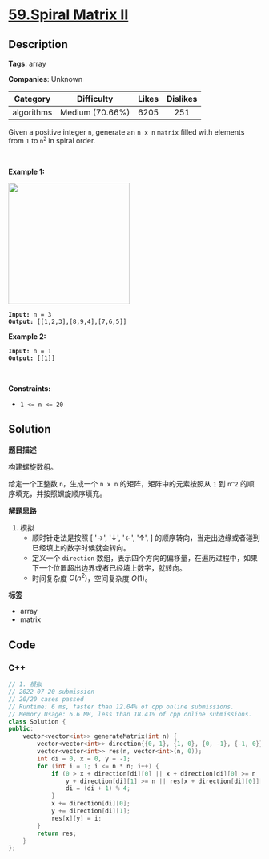 # [59.Spiral Matrix II](https://leetcode.com/problems/spiral-matrix-ii/description/)

## Description

**Tags**: array

**Companies**: Unknown

|  Category  |   Difficulty    | Likes | Dislikes |
| :--------: | :-------------: | :---: | :------: |
| algorithms | Medium (70.66%) | 6205  |   251    |

<p>Given a positive integer <code>n</code>, generate an <code>n x n</code> <code>matrix</code> filled with elements from <code>1</code> to <code>n<sup>2</sup></code> in spiral order.</p>
<p>&nbsp;</p>
<p><strong class="example">Example 1:</strong></p>
<img alt="" src="https://assets.leetcode.com/uploads/2020/11/13/spiraln.jpg" style="width: 242px; height: 242px;" />
<pre><code><strong>Input:</strong> n = 3
<strong>Output:</strong> [[1,2,3],[8,9,4],[7,6,5]]</code></pre>
<p><strong class="example">Example 2:</strong></p>
<pre><code><strong>Input:</strong> n = 1
<strong>Output:</strong> [[1]]</code></pre>
<p>&nbsp;</p>
<p><strong>Constraints:</strong></p>
<ul>
  <li><code>1 &lt;= n &lt;= 20</code></li>
</ul>

## Solution

**题目描述**

构建螺旋数组。

给定一个正整数 `n`，生成一个 `n x n` 的矩阵，矩阵中的元素按照从 `1` 到 `n^2` 的顺序填充，并按照螺旋顺序填充。

**解题思路**

1. 模拟
   - 顺时针走法是按照 [ '→', '↓', '←', '↑', ] 的顺序转向，当走出边缘或者碰到已经填上的数字时候就会转向。
   - 定义一个 `direction` 数组，表示四个方向的偏移量，在遍历过程中，如果下一个位置超出边界或者已经填上数字，就转向。
   - 时间复杂度 $O(n^2)$，空间复杂度 $O(1)$。

**标签**

- array
- matrix

<!-- code start -->
## Code

### C++

```cpp
// 1. 模拟
// 2022-07-20 submission
// 20/20 cases passed
// Runtime: 6 ms, faster than 12.04% of cpp online submissions.
// Memory Usage: 6.6 MB, less than 18.41% of cpp online submissions.
class Solution {
public:
    vector<vector<int>> generateMatrix(int n) {
        vector<vector<int>> direction{{0, 1}, {1, 0}, {0, -1}, {-1, 0}};
        vector<vector<int>> res(n, vector<int>(n, 0));
        int di = 0, x = 0, y = -1;
        for (int i = 1; i <= n * n; i++) {
            if (0 > x + direction[di][0] || x + direction[di][0] >= n || 0 > y + direction[di][1] ||
                y + direction[di][1] >= n || res[x + direction[di][0]][y + direction[di][1]] != 0) {
                di = (di + 1) % 4;
            }
            x += direction[di][0];
            y += direction[di][1];
            res[x][y] = i;
        }
        return res;
    }
};
```

<!-- code end -->
